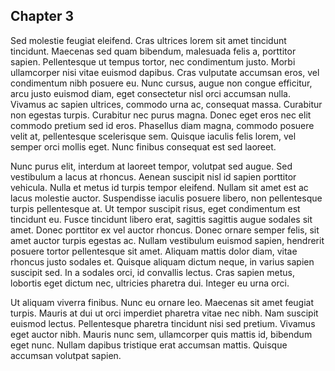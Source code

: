 ## Chapter 3

Sed molestie feugiat eleifend. Cras ultrices lorem sit amet tincidunt tincidunt. Maecenas sed quam bibendum, malesuada felis a, porttitor sapien. Pellentesque ut tempus tortor, nec condimentum justo. Morbi ullamcorper nisi vitae euismod dapibus. Cras vulputate accumsan eros, vel condimentum nibh posuere eu. Nunc cursus, augue non congue efficitur, arcu justo euismod diam, eget consectetur nisl orci accumsan nulla. Vivamus ac sapien ultrices, commodo urna ac, consequat massa. Curabitur non egestas turpis. Curabitur nec purus magna. Donec eget eros nec elit commodo pretium sed id eros. Phasellus diam magna, commodo posuere velit at, pellentesque scelerisque sem. Quisque iaculis felis lorem, vel semper orci mollis eget. Nunc finibus consequat est sed laoreet.

Nunc purus elit, interdum at laoreet tempor, volutpat sed augue. Sed vestibulum a lacus at rhoncus. Aenean suscipit nisl id sapien porttitor vehicula. Nulla et metus id turpis tempor eleifend. Nullam sit amet est ac lacus molestie auctor. Suspendisse iaculis posuere libero, non pellentesque turpis pellentesque at. Ut tempor suscipit risus, eget condimentum est tincidunt eu. Fusce tincidunt libero erat, sagittis sagittis augue sodales sit amet. Donec porttitor ex vel auctor rhoncus. Donec ornare semper felis, sit amet auctor turpis egestas ac. Nullam vestibulum euismod sapien, hendrerit posuere tortor pellentesque sit amet. Aliquam mattis dolor diam, vitae rhoncus justo sodales et. Quisque aliquam dictum neque, in varius sapien suscipit sed. In a sodales orci, id convallis lectus. Cras sapien metus, lobortis eget dictum nec, ultricies pharetra dui. Integer eu urna orci.

Ut aliquam viverra finibus. Nunc eu ornare leo. Maecenas sit amet feugiat turpis. Mauris at dui ut orci imperdiet pharetra vitae nec nibh. Nam suscipit euismod lectus. Pellentesque pharetra tincidunt nisi sed pretium. Vivamus eget auctor nibh. Mauris nunc sem, ullamcorper quis mattis id, bibendum eget nunc. Nullam dapibus tristique erat accumsan mattis. Quisque accumsan volutpat sapien.
